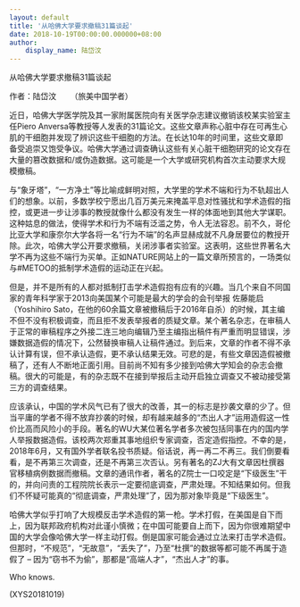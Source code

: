 ```yaml
---
layout: default
title: '从哈佛大学要求撤稿31篇谈起'
date: 2018-10-19T00:00:00.000000+08:00
author:
    display_name: 陆岱汶
---
```


从哈佛大学要求撤稿31篇谈起

作者：陆岱汶 　　（旅美中国学者）

近日，哈佛大学医学院及其一家附属医院向有关医学杂志建议撤销该校某实验室主任Piero Anversa等教授等人发表的31篇论文。这些文章声称心脏中存在可再生心肌的干细胞并发现了辨识这些干细胞的方法。在长达10年的时间里，这些文章即备受追崇又饱受争议。哈佛大学通过调查确认这些有关心脏干细胞研究的论文存在大量的篡改数据和/或伪造数据。这可能是一个大学或研究机构首次主动要求大规模撤稿。

与“象牙塔”，“一方净土”等比喻成鲜明对照，大学里的学术不端和行为不轨超出人们的想象。以前，多数学校宁愿出几百万美元来掩盖平息对性骚扰和学术造假的指控，或更进一步让涉事的教授就像什么都没有发生一样的体面地到其他大学谋职。这种姑息的做法，使得学术和行为不端有泛滥之势，令人无法容忍。前不久，哥伦比亚大学和康奈尔大学各将一名“行为不端”的名声显赫成就不凡身居要位的教授开除。此次，哈佛大学公开要求撤稿，关闭涉事者实验室。这表明，这些世界著名大学不再为这些不端行为买单。正如NATURE网站上的一篇文章所预言的，一场类似与#METOO的抵制学术造假的运动正在兴起。

但是，并不是所有的人都对抵制打击学术造假抱有应有的兴趣。当几个来自不同国家的青年科学家于2013向美国某个可能是最大的学会的会刊举报 佐藤能启（Yoshihiro Sato，在他的60余篇文章被撤稿后于2016年自杀）的时候，其主编不但不没有积极调查，而且拒不发表举报者的质疑文章。某个著名杂志，在审稿人于正常的审稿程序之外接二连三地向编辑乃至主编指出稿件有严重而明显错误，涉嫌数据造假的情况下，公然替换审稿人让稿件通过。到后来，文章的作者不得不承认计算有误，但不承认造假，更不承认结果无效。可悲的是，有些文章因造假被撤稿了，还有人不断地正面引用。目前尚不知有多少接到哈佛大学知会的杂志会撤稿。很大的可能是，有的杂志既不在接到举报后主动开启独立调查又不被动接受第三方的调查结果。

应该承认，中国的学术风气已有了很大的改善，其一的标志是抄袭文章的少了。但当平庸的学者不得不放弃抄袭的时候，却有越来越多的“杰出人才”运用造假这一性价比高而风险小的手段。著名的WU大某位著名学者多次被包括同事在内的国内学人举报数据造假。该校两次郑重其事地组织专家调查，否定造假指控。不幸的是，2018年6月，又有国外学者联名投书质疑。俗话说，再一再二不再三。我们倒要看看，是不再第三次调查，还是不再第三次否认。另有著名的ZJ大有文章因杜撰器官移植病例数据而撤稿。文章的通讯作者，著名的Z院士一口咬定是“下级医生”干的，并向问责的工程院院长表示一定要彻底调查，严肃处理。不知结果如何。但我们不怀疑可能真的“彻底调查，严肃处理”了，因为那对象毕竟是“下级医生”。

哈佛大学似乎打响了大规模反击学术造假的第一枪。学术打假，在美国是自下而上，因为联邦政府机构对此谨小慎微；在中国可能要自上而下，因为你很难期望中国的大学会像哈佛大学一样主动打假。倒是国家可能会通过立法来打击学术造假。但那时，“不规范”，“无故意”，“丢失了”，乃至“杜撰”的数据等都可能不再属于造假了 – 因为“窃书不为偷”，那都是“高端人才”，“杰出人才”的事。

Who knows.

(XYS20181019)

